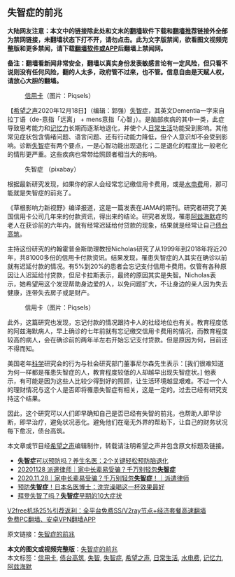  <h2>失智症的前兆</h2> <p class="notice"><b>大陆网友注意：本文中的链接除此处和文末的<a href="https://github.com/bannedbook/fanqiang" >翻墙</a>软件下载和<a href="https://github.com/killgcd/justmysocks/blob/master/README.md">翻墙推荐</a>链接外全部为禁网链接，未翻墙状态下打不开，请勿点击。此为文字版禁闻，欲看图文视频完整版和更多禁闻，请下载<a href="https://github.com/bannedbook/fanqiang">翻墙软件或APP</a>后翻墙上禁闻网。</p><p>备注：翻墙看新闻非常安全，翻墙以真实身份发表敏感言论有一定风险，但只看不说则没有任何风险，翻的人太多，政府管不过来，也不管。信息自由是天赋人权，请放心大胆的翻墙。</b></p>  <div class="entry"> <figure><figcaption><a href="https://www.bannedbook.org/bnews/tag/%E4%BF%A1%E7%94%A8%E5%8D%A1/" class="st_tag internal_tag" rel="tag" title="标签 信用卡 下的日志">信用卡</a>（图片：Piqsels）</figcaption></figure> <p>【<span class='wp_keywordlink_affiliate'><a href="https://www.soundofhope.org" title="希望之声" target="_blank">希望之声</a></span>2020年12月18日】（编辑：郭强）<a href="https://www.bannedbook.org/bnews/tag/%e5%a4%b1%e6%99%ba%e7%97%87/" class="st_tag internal_tag" rel="tag" title="标签 失智症 下的日志">失智症</a>，其英文Dementia一字来自拉丁语（de-意指「远离」 + mens意指「心智」）。是脑部疾病的其中一类，此症导致思考能力和<a href="https://www.bannedbook.org/bnews/tag/%e8%ae%b0%e5%bf%86%e5%8a%9b/" class="st_tag internal_tag" rel="tag" title="标签 记忆力 下的日志">记忆力</a>长期而逐渐地退化，并使个人<a href="https://www.bannedbook.org/bnews/tag/%e6%97%a5%e5%b8%b8%e7%94%9f%e6%b4%bb/" class="st_tag internal_tag" rel="tag" title="标签 日常生活 下的日志">日常生活</a>功能受到影响。其他常见症状包含情绪问题、语言问题、还有行动能力降低，但个人意识却不会受到影响。诊断<a href="https://www.bannedbook.org/bnews/tag/%E5%A4%B1%E6%99%BA/" class="st_tag internal_tag" rel="tag" title="标签 失智 下的日志">失智</a>症有两个要点，一是心智功能出现退化；二是退化的程度比一般老化的情形更严重。这些疾病也常带给照顾者相当大的影响。</p> <figure><figcaption>失智症 （pixabay）</figcaption></figure> <p>根据最新研究发现，如果你的家人会经常忘记缴信用卡费用，或是<a href="https://www.bannedbook.org/bnews/tag/%E6%B0%B4%E7%94%B5%E8%B4%B9/" class="st_tag internal_tag" rel="tag" title="标签 水电费 下的日志">水电费</a>用，那可能就是失智症的前兆了。</p> <p>《草根影响力新视野》编译报道，这是一篇发表在JAMA的期刊。研究者研究了美国信用卡公司几年来的付款资讯，得出来的结论。研究者发现，罹患<a href="https://www.bannedbook.org/bnews/tag/%E9%98%BF%E5%85%B9%E6%B5%B7%E9%BB%98/" class="st_tag internal_tag" rel="tag" title="标签 阿兹海默 下的日志">阿兹海默</a>症的老人在获诊前的六年内，就有经常迟延给付贷款的现象，结果就是经常让自己<a href="https://www.bannedbook.org/bnews/tag/%E5%80%BA%E5%8F%B0%E9%AB%98%E7%AD%91/" class="st_tag internal_tag" rel="tag" title="标签 债台高筑 下的日志">债台高筑</a>。</p>  <p>主持这份研究的约翰霍普金斯助理教授Nicholas研究了从1999年到2018年将近20年，共81000多份的信用卡付款资讯。结果发现，罹患失智症的人其实在确诊以前就有迟延付款的情况。有5%到20%的患者会忘记支付信用卡费用。仅管有各种原因让人迟延给付贷款，但尼卡拉斯表示，最终的原因其实是失智。Nicholas表示，她希望用这个发现帮助身边爱的人，以免问题扩大，不让身边的亲人因为失去健康，连带失去房子或是财产。</p> <figure><figcaption>信用卡（图片：Piqsels）</figcaption></figure> <p>此外，这篇研究也发现，忘记付款的情况跟持卡人的社经地位也有关。教育程度低的阿兹海默病人，早上确诊的七年前就有忘记缴交信用卡费用的情况，而教育程度较高的病人，会在确诊前的两年半左右开始忘记支付贷款。但是原因为何，目前还不得而知。</p> <p>美国老年<span class='wp_keywordlink'><a href="https://www.bannedbook.org/forum11/topic309.html" title="禁片：“科学”的棍子" target="_blank">科学</a></span>研究会的行为与社会研究部门董事尼尔森先生表示：[我们很难知道为何一样都是罹患失智症的人，教育程度较低的人却越早出现失智症状。] 他表示，有可能是因为这些人比较少得到好的照顾，让生活环境越显艰难。不过一个人的理财情况与这个人是否即将罹患失智症有相关，这是一定的。过去已经有研究支持这个结果。</p>  <p>因此，这个研究可以人们即早确知自己是否已经有失智的前兆，也帮助人即早诊断，即早治疗，避免状况恶化。避免他们在毫无外界的帮助下，让自己的财务状况每下愈况，债台高筑。</p> <p>本文章或节目经<a href="https://www.bannedbook.org/bnews/tag/%e5%b8%8c%e6%9c%9b%e4%b9%8b%e5%a3%b0/" class="st_tag internal_tag" rel="tag" title="标签 希望之声 下的日志">希望之声</a>编辑制作，转载请注明希望之声并包含原文标题及链接。</p> <ul class='op-related-articles' title='相关阅读'> <li><a href='https://www.bannedbook.org/bnews/health/20201204/1441834.html' target='_blank'><b>失智症</b>可以预防吗？养生名医：2个关键轻松预防脑退化</a></li> <li><a href='https://www.bannedbook.org/bnews/taiwannews/20201128/1438687.html' target='_blank'>20201128 派遣律师｜家中长辈易受骗？千万别轻忽<b>失智症</b></a></li> <li><a href='https://www.bannedbook.org/bnews/taiwannews/20201128/1438640.html' target='_blank'>2020.11.28｜家中长辈易受骗？千万别轻忽<b>失智症</b>！｜派遣律师</a></li> <li><a href='https://www.bannedbook.org/bnews/health/20201103/1424820.html' target='_blank'>预防<b>失智症</b>！日本名医博士：洗完澡喝这一杯效果最好</a></li> <li><a href='https://www.bannedbook.org/bnews/comments/20201102/1424462.html' target='_blank'>拜登失智了吗？<b>失智症</b>早期的10大症状</a></li> </ul> <p class="texttj"> <a href="https://www.bannedbook.org/forum23/topic22702.html" target="_blank">V2free机场25%引荐返利：全平台免费SS/V2ray节点+经济套餐高速翻墙</a><br/> <a href="https://github.com/bannedbook/fanqiang/wiki/%E7%A6%81%E9%97%BB%E7%BD%91%E5%AE%89%E5%8D%93%E7%BF%BB%E5%A2%99%E6%96%B0%E9%97%BBAPP" target="_blank">免费PC翻墙、安卓VPN翻墙APP</a></p><p>原文链接：<a class="src_link"  href="https://www.soundofhope.org/post/453790" target="_blank">失智症的前兆</a></p> <a name='sharetosocial'></a>       <div><b>本文的图文或视频完整版</b>：<a href='https://www.bannedbook.org/bnews/comments/20201218/1450369.html'>失智症的前兆</a></div>  </div><!--END ENTRY--> <div class="postfooter"> <div>本文标签：<a href="https://www.bannedbook.org/bnews/tag/%E4%BF%A1%E7%94%A8%E5%8D%A1/" rel="tag">信用卡</a>, <a href="https://www.bannedbook.org/bnews/tag/%E5%80%BA%E5%8F%B0%E9%AB%98%E7%AD%91/" rel="tag">债台高筑</a>, <a href="https://www.bannedbook.org/bnews/tag/%E5%A4%B1%E6%99%BA/" rel="tag">失智</a>, <a href="https://www.bannedbook.org/bnews/tag/%e5%a4%b1%e6%99%ba%e7%97%87/" rel="tag">失智症</a>, <a href="https://www.bannedbook.org/bnews/tag/%e5%b8%8c%e6%9c%9b%e4%b9%8b%e5%a3%b0/" rel="tag">希望之声</a>, <a href="https://www.bannedbook.org/bnews/tag/%e6%97%a5%e5%b8%b8%e7%94%9f%e6%b4%bb/" rel="tag">日常生活</a>, <a href="https://www.bannedbook.org/bnews/tag/%E6%B0%B4%E7%94%B5%E8%B4%B9/" rel="tag">水电费</a>, <a href="https://www.bannedbook.org/bnews/tag/%e8%ae%b0%e5%bf%86%e5%8a%9b/" rel="tag">记忆力</a>, <a href="https://www.bannedbook.org/bnews/tag/%E9%98%BF%E5%85%B9%E6%B5%B7%E9%BB%98/" rel="tag">阿兹海默</a></div>  </div><!--END POSTFOOTER--> 